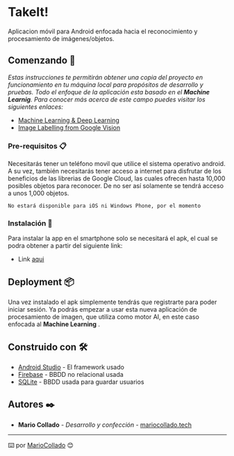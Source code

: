 # TakeIt!

Aplicacion móvil para Android enfocada hacia el reconocimiento y procesamiento de imágenes/objetos.

## Comenzando 🚀

_Estas instrucciones te permitirán obtener una copia del proyecto en funcionamiento en tu máquina local para propósitos de desarrollo y pruebas.
Todo el enfoque de la aplicación esta basado en el **Machine Learnig**. Para conocer más acerca de este campo puedes visitar los siguientes enlaces:_
* [Machine Learning & Deep Learning](https://www.youtube.com/watch?v=KytW151dpqU)
* [Image Labelling from Google Vision](https://developers.google.com/ml-kit/vision/image-labeling/)

### Pre-requisitos 📋

Necesitarás tener un teléfono movil que utilice el sistema operativo android. A su vez, también necesitarás tener acceso a internet para disfrutar de los beneficios de las librerias de Google Cloud, las cuales ofrecen hasta 10,000 posibles objetos para reconocer. De no ser así solamente se tendrá acceso a unos 1,000 objetos. 
```
No estará disponible para iOS ni Windows Phone, por el momento
```

### Instalación 🔧

Para instalar la app en el smartphone solo se necesitará el apk, el cual se podra obtener a partir del siguiente link:

* Link [aqui](http://www.mediafire.com/file/w65wdkuyfa06kyz/takeit.apk)


## Deployment 📦

Una vez instalado el apk simplemente tendrás que registrarte para poder iniciar sesión. 
Ya podrás empezar a usar esta nueva aplicación de procesamiento de imagen, que utiliza como motor AI, en este caso enfocada al **Machine Learning** .

## Construido con 🛠️

* [Android Studio](https://developer.android.com/studio) - El framework usado
* [Firebase](https://firebase.google.com/) - BBDD no relacional usada
* [SQLite](https://www.sqlite.org/index.html) - BBDD usada para guardar usuarios


## Autores ✒️

* **Mario Collado** - *Desarrollo y confección* - [mariocollado.tech](https://mariocollado.tech)

---
⌨️ por [MarioCollado](mariocollado.tech) 😊
